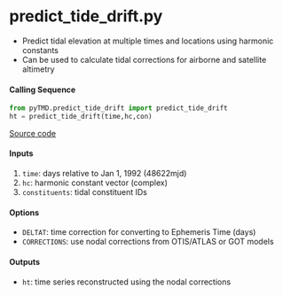 predict_tide_drift.py
===============

 - Predict tidal elevation at multiple times and locations using harmonic constants  
 - Can be used to calculate tidal corrections for airborne and satellite altimetry  

#### Calling Sequence
```python
from pyTMD.predict_tide_drift import predict_tide_drift
ht = predict_tide_drift(time,hc,con)
```
[Source code](https://github.com/tsutterley/pyTMD/blob/master/pyTMD/predict_tide_drift.py)

#### Inputs
 1. `time`: days relative to Jan 1, 1992 (48622mjd)
 2. `hc`: harmonic constant vector (complex)
 3. `constituents`: tidal constituent IDs

#### Options
 - `DELTAT`: time correction for converting to Ephemeris Time (days)
 - `CORRECTIONS`: use nodal corrections from OTIS/ATLAS or GOT models

#### Outputs
 - `ht`: time series reconstructed using the nodal corrections

